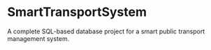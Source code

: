 # SmartTransportSystem
A complete SQL-based database project for a smart public transport management system.
